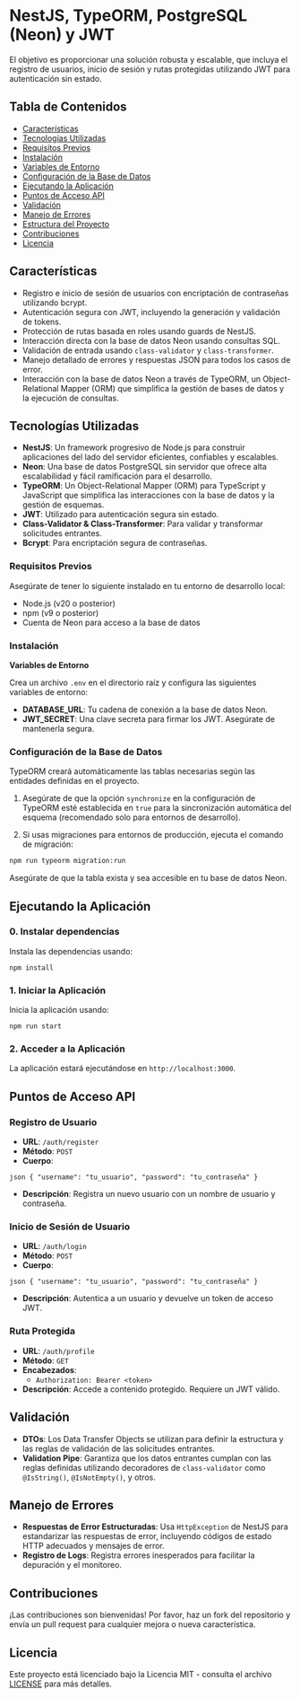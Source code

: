 # **NestJS, TypeORM, PostgreSQL (Neon) y JWT**

El objetivo es proporcionar una solución robusta y escalable, que incluya el registro de usuarios, inicio de sesión y rutas protegidas utilizando JWT para autenticación sin estado.

## **Tabla de Contenidos**

- [Características](#características)
- [Tecnologías Utilizadas](#tecnologías-utilizadas)
- [Requisitos Previos](#requisitos-previos)
- [Instalación](#instalación)
- [Variables de Entorno](#variables-de-entorno)
- [Configuración de la Base de Datos](#configuración-de-la-base-de-datos)
- [Ejecutando la Aplicación](#ejecutando-la-aplicación)
- [Puntos de Acceso API](#puntos-de-acceso-api)
- [Validación](#validación)
- [Manejo de Errores](#manejo-de-errores)
- [Estructura del Proyecto](#estructura-del-proyecto)
- [Contribuciones](#contribuciones)
- [Licencia](#licencia)

## **Características**

- Registro e inicio de sesión de usuarios con encriptación de contraseñas utilizando bcrypt.
- Autenticación segura con JWT, incluyendo la generación y validación de tokens.
- Protección de rutas basada en roles usando guards de NestJS.
- Interacción directa con la base de datos Neon usando consultas SQL.
- Validación de entrada usando `class-validator` y `class-transformer`.
- Manejo detallado de errores y respuestas JSON para todos los casos de error.
- Interacción con la base de datos Neon a través de TypeORM, un Object-Relational Mapper (ORM) que simplifica la gestión de bases de datos y la ejecución de consultas.

## **Tecnologías Utilizadas**

- **NestJS**: Un framework progresivo de Node.js para construir aplicaciones del lado del servidor eficientes, confiables y escalables.
- **Neon**: Una base de datos PostgreSQL sin servidor que ofrece alta escalabilidad y fácil ramificación para el desarrollo.
- **TypeORM**: Un Object-Relational Mapper (ORM) para TypeScript y JavaScript que simplifica las interacciones con la base de datos y la gestión de esquemas.
- **JWT**: Utilizado para autenticación segura sin estado.
- **Class-Validator & Class-Transformer**: Para validar y transformar solicitudes entrantes.
- **Bcrypt**: Para encriptación segura de contraseñas.

### **Requisitos Previos**

Asegúrate de tener lo siguiente instalado en tu entorno de desarrollo local:

- Node.js (v20 o posterior)
- npm (v9 o posterior)
- Cuenta de Neon para acceso a la base de datos

### **Instalación**

**Variables de Entorno**

Crea un archivo `.env` en el directorio raíz y configura las siguientes variables de entorno:

- **DATABASE_URL**: Tu cadena de conexión a la base de datos Neon.
- **JWT_SECRET**: Una clave secreta para firmar los JWT. Asegúrate de mantenerla segura.

### Configuración de la Base de Datos

TypeORM creará automáticamente las tablas necesarias según las entidades definidas en el proyecto.

1. Asegúrate de que la opción `synchronize` en la configuración de TypeORM esté establecida en `true` para la sincronización automática del esquema (recomendado solo para entornos de desarrollo).

2. Si usas migraciones para entornos de producción, ejecuta el comando de migración:

```bash
npm run typeorm migration:run
```

Asegúrate de que la tabla exista y sea accesible en tu base de datos Neon.

## Ejecutando la Aplicación

### 0. Instalar dependencias

Instala las dependencias usando:

```
npm install
```
### 1. Iniciar la Aplicación

Inicia la aplicación usando:

```
npm run start
```

### 2. Acceder a la Aplicación

La aplicación estará ejecutándose en `http://localhost:3000`.

## Puntos de Acceso API

### Registro de Usuario

- **URL**: `/auth/register`
- **Método**: `POST`
- **Cuerpo**:

```
json { "username": "tu_usuario", "password": "tu_contraseña" }
```

- **Descripción**: Registra un nuevo usuario con un nombre de usuario y contraseña.

### Inicio de Sesión de Usuario

- **URL**: `/auth/login`
- **Método**: `POST`
- **Cuerpo**:

```
json { "username": "tu_usuario", "password": "tu_contraseña" }
```

- **Descripción**: Autentica a un usuario y devuelve un token de acceso JWT.

### Ruta Protegida

- **URL**: `/auth/profile`
- **Método**: `GET`
- **Encabezados**:
  - `Authorization: Bearer <token>`
- **Descripción**: Accede a contenido protegido. Requiere un JWT válido.

## Validación

- **DTOs**: Los Data Transfer Objects se utilizan para definir la estructura y las reglas de validación de las solicitudes entrantes.
- **Validation Pipe**: Garantiza que los datos entrantes cumplan con las reglas definidas utilizando decoradores de `class-validator` como `@IsString()`, `@IsNotEmpty()`, y otros.

## Manejo de Errores

- **Respuestas de Error Estructuradas**: Usa `HttpException` de NestJS para estandarizar las respuestas de error, incluyendo códigos de estado HTTP adecuados y mensajes de error.
- **Registro de Logs**: Registra errores inesperados para facilitar la depuración y el monitoreo.

## Contribuciones

¡Las contribuciones son bienvenidas! Por favor, haz un fork del repositorio y envía un pull request para cualquier mejora o nueva característica.

## Licencia

Este proyecto está licenciado bajo la Licencia MIT - consulta el archivo [LICENSE](LICENSE) para más detalles.